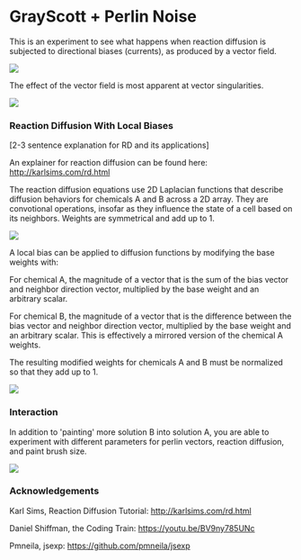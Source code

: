 # GrayScott + Perlin Noise

This is an experiment to see what happens when reaction diffusion is subjected to directional biases (currents), as produced by a vector field.

![](https://github.com/jimothy001/GrayScottPlus/blob/main/gifs/singularity.gif)

The effect of the vector field is most apparent at vector singularities.

![](https://github.com/jimothy001/GrayScottPlus/blob/main/gifs/singularityZoom.gif)

### Reaction Diffusion With Local Biases

[2-3 sentence explanation for RD and its applications]

An explainer for reaction diffusion can be found here: http://karlsims.com/rd.html

The reaction diffusion equations use 2D Laplacian functions that describe diffusion behaviors for chemicals A and B across a 2D array. They are convotional operations, insofar as they influence the state of a cell based on its neighbors. Weights are symmetrical and add up to 1.

![](https://github.com/jimothy001/GrayScottPlus/blob/main/pngs/convolutionBasic.png)

A local bias can be applied to diffusion functions by modifying the base weights with:

For chemical A, the magnitude of a vector that is the sum of the bias vector and neighbor direction vector, multiplied by the base weight and an arbitrary scalar.

For chemical B, the magnitude of a vector that is the difference between the bias vector and neighbor direction vector, multiplied by the base weight and an arbitrary scalar. This is effectively a mirrored version of the chemical A weights.

The resulting modified weights for chemicals A and B must be normalized so that they add up to 1.

![](https://github.com/jimothy001/GrayScottPlus/blob/main/pngs/convolutionBiased.png)

### Interaction

In addition to 'painting' more solution B into solution A, you are able to experiment with different parameters for perlin vectors, reaction diffusion, and paint brush size.

![](https://github.com/jimothy001/GrayScottPlus/blob/main/gifs/paint.gif)

### Acknowledgements

Karl Sims, Reaction Diffusion Tutorial: http://karlsims.com/rd.html

Daniel Shiffman, the Coding Train: https://youtu.be/BV9ny785UNc

Pmneila, jsexp: https://github.com/pmneila/jsexp
